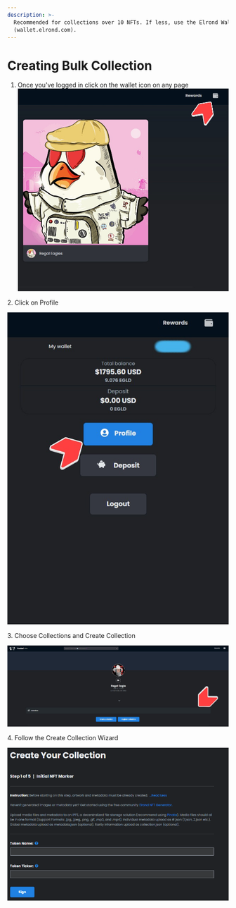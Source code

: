 ```yaml
---
description: >-
  Recommended for collections over 10 NFTs. If less, use the Elrond Wallet
  (wallet.elrond.com).
---
```


# Creating Bulk Collection

1. Once you've logged in click on the wallet icon on any page ![](<../.gitbook/assets/5Screenshot 2022-03-27 204431.jpg>)

2\. Click on Profile

![](<../.gitbook/assets/6Screenshot 2022-03-27 204838.jpg>)

3\. Choose Collections and Create Collection

![](<../.gitbook/assets/12Screenshot 2022-03-27 211129 (1).jpg>)

4\. Follow the Create Collection Wizard

![](<../.gitbook/assets/image (3).png>)
